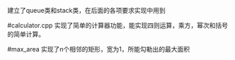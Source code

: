 建立了queue类和stack类，在后面的各项要求实现中用到

#calculator.cpp 实现了简单的计算器功能，能实现四则运算，乘方，幂次和括号的简单计算。

#max_area 实现了n个相邻的矩形，宽为1，所能勾勒出的最大面积